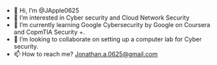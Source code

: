 - 👋 Hi, I’m @JApple0625
- 👀 I’m interested in Cyber security and Cloud Network Security
- 🌱 I’m currently learning Google Cybersecurity by Google on Coursera and CopmTIA Security +.
- 💞️ I’m looking to collaborate on setting up a computer lab for Cyber security.
- 📫 How to reach me? Jonathan.a.0625@gmail.com

<!---
JApple0625/JApple0625 is a ✨ special ✨ repository because its `README.md` (this file) appears on your GitHub profile.
You can click the Preview link to take a look at your changes.
--->
